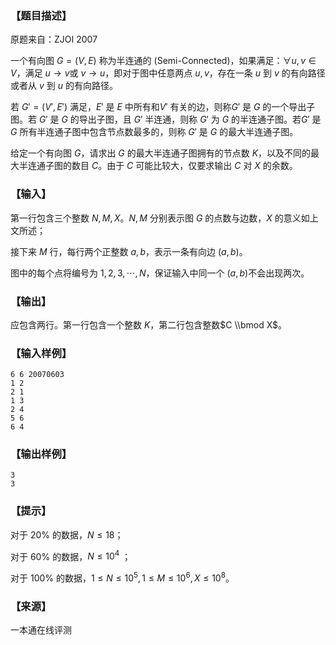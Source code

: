 ### 【题目描述】

原题来自：ZJOI 2007

一个有向图 $G=(V,E)$ 称为半连通的 (Semi-Connected)，如果满足：$∀u,v∈V$，满足 $u→v$或 $v→u$，即对于图中任意两点 $u,v$，存在一条 $u$ 到 $v$ 的有向路径或者从 $v$ 到 $u$ 的有向路径。

若 $G′=(V′,E′)$ 满足，$E′$ 是 $E$ 中所有和$V′$ 有关的边，则称$G′$ 是 $G$ 的一个导出子图。若 $G′$ 是 $G$ 的导出子图，且 $G′$ 半连通，则称 $G′$ 为 $G$ 的半连通子图。若$G′$ 是 $G$ 所有半连通子图中包含节点数最多的，则称 $G′$ 是 $G$ 的最大半连通子图。

给定一个有向图 $G$，请求出 $G$ 的最大半连通子图拥有的节点数 $K$，以及不同的最大半连通子图的数目 $C$。由于 $C$ 可能比较大，仅要求输出 $C$ 对 $X$ 的余数。

### 【输入】

第一行包含三个整数 $N,M,X$。$N,M$ 分别表示图 $G$ 的点数与边数，$X$ 的意义如上文所述；

接下来 $M$ 行，每行两个正整数 $a,b$，表示一条有向边 ($a,b$)。

图中的每个点将编号为 $1,2,3,⋯,N$，保证输入中同一个 ($a,b$)不会出现两次。

### 【输出】

应包含两行。第一行包含一个整数 $K$，第二行包含整数$C \\bmod X$。

### 【输入样例】

```
6 6 20070603
1 2
2 1
1 3
2 4
5 6
6 4
```

### 【输出样例】

```
3
3
```

### 【提示】

对于 20% 的数据，$N≤18$；

对于 60% 的数据，$N≤10^4$ ；

对于 100% 的数据，$1≤N≤10^5,1≤M≤10^6,X≤10^8$​ 。


 ### 【来源】

 一本通在线评测 